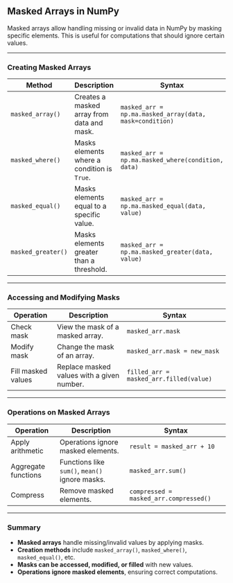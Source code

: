 ## **Masked Arrays in NumPy**  

Masked arrays allow handling missing or invalid data in NumPy by masking specific elements. This is useful for computations that should ignore certain values.

---

### **Creating Masked Arrays**  

| Method | Description | Syntax |
|--------|-------------|--------|
| `masked_array()` | Creates a masked array from data and mask. | `masked_arr = np.ma.masked_array(data, mask=condition)` |
| `masked_where()` | Masks elements where a condition is `True`. | `masked_arr = np.ma.masked_where(condition, data)` |
| `masked_equal()` | Masks elements equal to a specific value. | `masked_arr = np.ma.masked_equal(data, value)` |
| `masked_greater()` | Masks elements greater than a threshold. | `masked_arr = np.ma.masked_greater(data, value)` |

---

### **Accessing and Modifying Masks**  

| Operation | Description | Syntax |
|------------|-------------|--------|
| Check mask | View the mask of a masked array. | `masked_arr.mask` |
| Modify mask | Change the mask of an array. | `masked_arr.mask = new_mask` |
| Fill masked values | Replace masked values with a given number. | `filled_arr = masked_arr.filled(value)` |

---

### **Operations on Masked Arrays**  

| Operation | Description | Syntax |
|------------|-------------|--------|
| Apply arithmetic | Operations ignore masked elements. | `result = masked_arr + 10` |
| Aggregate functions | Functions like `sum()`, `mean()` ignore masks. | `masked_arr.sum()` |
| Compress | Remove masked elements. | `compressed = masked_arr.compressed()` |

---

### **Summary**  
- **Masked arrays** handle missing/invalid values by applying masks.  
- **Creation methods** include `masked_array()`, `masked_where()`, `masked_equal()`, etc.  
- **Masks can be accessed, modified, or filled** with new values.  
- **Operations ignore masked elements**, ensuring correct computations.